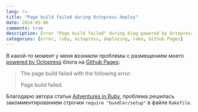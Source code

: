 ```yaml
---
lang: ru
title: "Page build failed during Octopress deploy"
date: 2014-05-06
comments: true
description: Error "Page build failed" during blog powered by Octopress deploy
categories: [error, ruby, octopress, deploying, rake, Github Pages]
---
```


В какой-то момент у меня возникли проблемы с размещением моего [powered by Octopress](http://octopress.org) блога на [Github Pages](https://pages.github.com/):

>The page build failed with the following error:
>
>Page build failed.

Благодарю автора статьи [Adventures in Ruby](http://warewolf.github.io/blog/2013/04/28/adventures-in-ruby/), проблема решилась закомментированием строчки ``require "bundler/setup"`` в файле ``Rakefile``.
